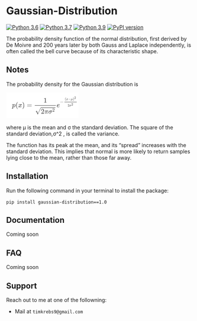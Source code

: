 # Gaussian-Distribution

[![Python 3.6](https://img.shields.io/badge/python-3.6-blue.svg)](https://www.python.org/downloads/release/python-360/)
[![Python 3.7](https://img.shields.io/badge/python-3.7-blue.svg)](https://www.python.org/downloads/release/python-360/)
[![Python 3.9](https://img.shields.io/badge/python-3.9-blue.svg)](https://www.python.org/downloads/release/python-360/)
[![PyPI version](https://badge.fury.io/py/gaussian-distribution.svg)](https://badge.fury.io/py/gaussian-distribution)



The probability density function of the normal distribution, first derived by De Moivre and 200 years later by both Gauss and Laplace independently, 
is often called the bell curve because of its characteristic shape.

## Notes
The probability density for the Gaussian distribution is

![Image of Gaussian Distribution](https://github.com/tim-krebs/Gaussian-Distribution/blob/main/images/gaussian_dist.png)

where μ is the mean and σ the standard deviation. The square of the standard deviation,σ^2 , is called the variance.

The function has its peak at the mean, and its “spread” increases with the standard deviation. This implies that normal is more 
likely to return samples lying close to the mean, rather than those far away.

## Installation 
Run the following command in your terminal to install the package:
```
pip install gaussian-distribution==1.0
```

## Documentation
Coming soon 

## FAQ
Coming soon

## Support
Reach out to me at one of the followning:
- Mail at `timkrebs9@gmail.com`
